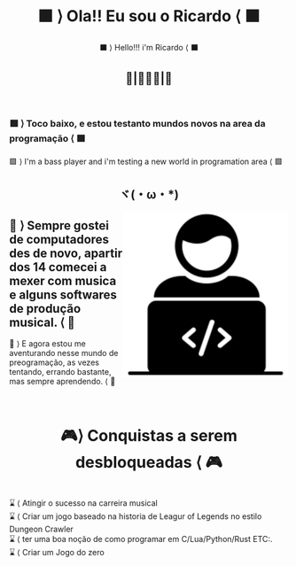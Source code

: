 
<h1 align="center"> <b> ⬛ ⟩ Ola!! Eu sou o Ricardo ⟨ ⬛</b> </h1>
<p align="center"> ⬛ ⟩ Hello!!! i'm Ricardo ⟨ ⬛</p>
<h2 align="center"> 🔮|🙋🏾‍♂️|🎸</h2>
<br>
<h3> 🟪 ⟩ Toco baixo, e estou testanto mundos novos na area da programação ⟨ 🟪</h3>
<p> 🟪 ⟩ I'm a bass player and i'm testing a new world in programation area ⟨ 🟪</p>
<h2 align="center">ヾ(・ω・*) </h2>
<img align="right" width="300px" src="icon-programmer-25.jpg">
<h2 align="left"> 🔳 ⟩ Sempre gostei de computadores des de novo, apartir dos 14 comecei a mexer com musica e alguns softwares de produção musical. ⟨ 🔳</h2>
<p align="left"> 🔳 ⟩ E agora estou me aventurando nesse mundo de preogramação, as vezes tentando, errando bastante, mas sempre aprendendo. ⟨ 🔳 </p>
<br>
<h1 align="center"> 🎮⟩ Conquistas a serem desbloqueadas ⟨ 🎮</h1>
<br>

<div align="left">
⌛ ⟨ Atingir o sucesso na carreira musical <br>
⌛ ⟨ Criar um jogo baseado na historia de Leagur of Legends no estilo Dungeon Crawler <br>
⌛ ⟨ ter uma boa noção de como programar em C/Lua/Python/Rust ETC:.<br>
⌛ ⟨ Criar um Jogo do zero<br>
</div>
  
